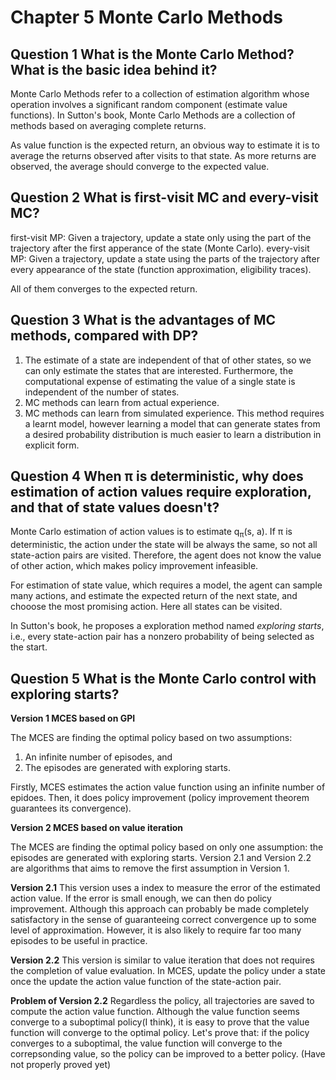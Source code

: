 # Chapter 5 Monte Carlo Methods

## Question 1 What is the Monte Carlo Method? What is the basic idea behind it?

Monte Carlo Methods refer to a collection of estimation algorithm whose operation involves a significant random component (estimate value functions). 
In Sutton's book, Monte Carlo Methods are a collection of methods based on averaging complete returns.

As value function is the expected return, an obvious way to estimate it is to average the returns observed after visits to that state. 
As more returns are observed, the average should converge to the expected value. 

## Question 2 What is first-visit MC and every-visit MC?

first-visit MP: Given a trajectory, update a state only using the part of the trajectory after the first apperance of the state (Monte Carlo). 
every-visit MP: Given a trajectory, update a state using the parts of the trajectory after every appearance of the state (function approximation, eligibility traces). 

All of them converges to the expected return. 

## Question 3 What is the advantages of MC methods, compared with DP?

1. The estimate of a state are independent of that of other states, so we can only estimate the states that are interested. 
   Furthermore, the computational expense of estimating the value of a single state is independent of the number of states.
2. MC methods can learn from actual experience. 
3. MC methods can learn from simulated experience. This method requires a learnt model, 
   however learning a model that can generate states from a desired probability distribution is much easier to learn a distribution in explicit form.

## Question 4 When π is deterministic, why does estimation of action values require exploration, and that of state values doesn't?

Monte Carlo estimation of action values is to estimate q<sub>π</sub>(s, a). 
If π is deterministic, the action under the state will be always the same, so not all state-action pairs are visited. 
Therefore, the agent does not know the value of other action, which makes policy improvement infeasible. 

For estimation of state value, which requires a model, the agent can sample many actions, and estimate the expected return of the next state, 
and chooose the most promising action. Here all states can be visited.

In Sutton's book, he proposes a exploration method named *exploring starts*, i.e., every state-action pair has a nonzero probability of being selected as the start.


## Question 5 What is the Monte Carlo control with exploring starts?

**Version 1 MCES based on GPI** 

The MCES are finding the optimal policy based on two assumptions:
   1. An infinite number of episodes, and
   2. The episodes are generated with exploring starts.
 
 Firstly, MCES estimates the action value function using an infinite number of epidoes.
 Then, it does policy improvement (policy improvement theorem guarantees its convergence).
 
 **Version 2 MCES based on value iteration**
 
 The MCES are finding the optimal policy based on only one assumption: the episodes are generated with exploring starts.
 Version 2.1 and Version 2.2 are algorithms that aims to remove the first assumption in Version 1.
 
 **Version 2.1** This version uses a index to measure the error of the estimated action value. If the error is small enough, we can then do policy improvement. 
 Although this approach can probably be made completely satisfactory in the sense of guaranteeing correct convergence up to some level of approximation. However, it is also likely to require far too many episodes to be useful in practice. 
 
 **Version 2.2** This version is similar to value iteration that does not requires the completion of value evaluation. 
 In MCES, update the policy under a state once the update the action value function of the state-action pair. 
 
   **Problem of Version 2.2** Regardless the policy, all trajectories are saved to compute the action value function. 
   Although the value function seems converge to a suboptimal policy(I think), it is easy to prove that the value function will converge to the optimal policy. 
   Let's prove that: if the policy converges to a suboptimal, the value function will converge to the correpsonding value, 
   so the policy can be improved to a better policy. (Have not properly proved yet)
 
 






